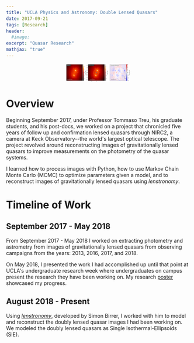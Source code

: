 ```yaml
---
title: "UCLA Physics and Astronomy: Double Lensed Quasars"
date: 2017-09-21
tags: [Research]
header:
  #image:
excerpt: "Quasar Research"
mathjax: "true"
---
```

<!-- ![Quasar ](/images/J2211+1929_Galfit_Reconst.png) -->

<p align="center">
<img src="/images/J2211+1929_Galfit_Reconst.png" height="50"/></p>

# Overview
Beginning September 2017, under Professor Tommaso Treu, his graduate students, and his post-docs, we worked on a project that chronicled five years of follow up and confirmation lensed quasars through NIRC2, a camera at Keck Observatory--the world's largest optical telescope. The project revolved around reconstructing images of gravitationally lensed quasars to improve measurements on the photometry of the quasar systems.

I learned how to process images with Python, how to use Markov Chain Monte Carlo (MCMC) to optimize parameters given a model, and to reconstruct images of gravitationally lensed quasars using *lenstronomy*.

# Timeline of Work
## September 2017 - May 2018
From September 2017 - May 2018 I worked on extracting photometry and astrometry from images of gravitationally lensed quasars from observing campaigns from the years: 2013, 2016, 2017, and 2018.

On May 2018, I presented the work I had accomplished up until that point at UCLA's undergraduate research week where undergraduates on campus present the research they have been working on. My research [poster](https://drive.google.com/file/d/1r2oRGAJdwo8EXGQ4lBQLHF3bH76_fRS8/view?usp=sharing) showcased my progress.


## August 2018 - Present

Using [_lenstronomy_](https://github.com/sibirrer/lenstronomy), developed by Simon Birrer, I worked with him to model and reconstruct the doubly lensed quasar images I had been working on. We modeled the doubly lensed quasars as Single Isothermal-Ellipsoids (SIE).
